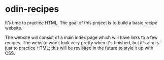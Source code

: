 # odin-recipes
It’s time to practice HTML. The goal of this project is to build a basic recipe website.

The website will consist of a main index page which will have links to a few recipes. The website won’t look very pretty when it's finished, but it’s aim is just to practice HTML; this will be revisited in the future to style it up with CSS.